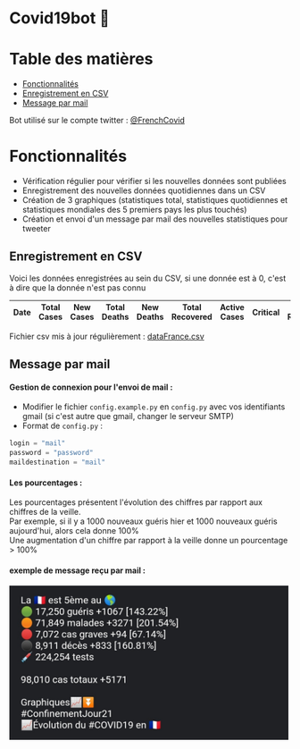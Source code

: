 # Covid19bot 🦠

# Table des matières

- [Fonctionnalités](#Fonctionnalités)
- [Enregistrement en CSV](#Enregistrement-en-CSV)
- [Message par mail](#Message-par-mail)

Bot utilisé sur le compte twitter : [@FrenchCovid](https://twitter.com/FrenchCovid)

# Fonctionnalités

- Vérification régulier pour vérifier si les nouvelles données sont publiées
- Enregistrement des nouvelles données quotidiennes dans un CSV
- Création de 3 graphiques (statistiques total, statistiques quotidiennes et statistiques mondiales des 5 premiers pays les plus touchés)
- Création et envoi d'un message par mail des nouvelles statistiques pour tweeter

## Enregistrement en CSV

Voici les données enregistrées au sein du CSV, si une donnée est à 0, c'est à dire que la donnée n'est pas connu

| Date | Total Cases | New Cases | Total Deaths | New Deaths | Total Recovered | Active Cases | Critical | New Recovered | New Active | New Critical | PlaceInWorld | Total tests | New Tests |
| ---- | ----------- | --------- | ------------ | ---------- | --------------- | ------------ | -------- | ------------- | ---------- | ------------ | ------------ | ----------- | --------- |


Fichier csv mis à jour régulièrement : [dataFrance.csv](https://github.com/ronanren/Covid19bot/blob/master/data/dataFrance.csv)

## Message par mail

#### Gestion de connexion pour l'envoi de mail :

- Modifier le fichier `config.example.py` en `config.py` avec vos identifiants gmail (si c'est autre que gmail, changer le serveur SMTP)
- Format de `config.py` :

```python
login = "mail"
password = "password"
maildestination = "mail"
```

#### Les pourcentages :

Les pourcentages présentent l'évolution des chiffres par rapport aux chiffres de la veille.  
Par exemple, si il y a 1000 nouveaux guéris hier et 1000 nouveaux guéris aujourd'hui, alors cela donne 100%  
Une augmentation d'un chiffre par rapport à la veille donne un pourcentage > 100%

#### exemple de message reçu par mail :

<img src="images/exampleMail.png" width="500">
